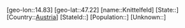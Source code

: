 ﻿---
location: [47.22,14.83]
type: City
tags:
- geo/City


SpocWebEntityId: 31515
isDeleted: false
confidential: public

---
[geo-lon::14.83]
[geo-lat::47.22]
[name::Knittelfeld]
[State::]
[Country::[Austria](geo/Continent/Europe/Austria.md)]
[StateId::]
[Population::]
[Unknown::]


